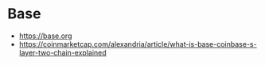 # Base

- https://base.org
- https://coinmarketcap.com/alexandria/article/what-is-base-coinbase-s-layer-two-chain-explained
